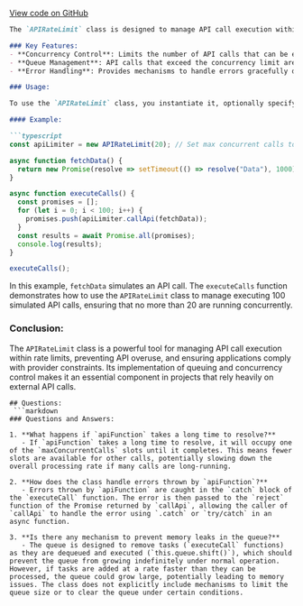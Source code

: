 [View code on GitHub](/blob/master/utils/APIRateLimit.ts)

```markdown
The `APIRateLimit` class is designed to manage API call execution within specified rate limits, ensuring that the number of concurrent API calls does not exceed a predefined maximum. This is particularly useful in scenarios where API providers impose rate limits, and exceeding these limits could result in throttling or temporary bans.

### Key Features:
- **Concurrency Control**: Limits the number of API calls that can be executed concurrently, with a default limit of 50 concurrent calls.
- **Queue Management**: API calls that exceed the concurrency limit are queued for later execution, ensuring no call is dropped or ignored.
- **Error Handling**: Provides mechanisms to handle errors gracefully during API call execution.

### Usage:

To use the `APIRateLimit` class, you instantiate it, optionally specifying the maximum number of concurrent calls. Then, you use the `callApi` method to execute your API calls. This method takes a function that returns a promise (the actual API call) and manages its execution based on the current load and the rate limit.

#### Example:

```typescript
const apiLimiter = new APIRateLimit(20); // Set max concurrent calls to 20

async function fetchData() {
  return new Promise(resolve => setTimeout(() => resolve("Data"), 1000));
}

async function executeCalls() {
  const promises = [];
  for (let i = 0; i < 100; i++) {
    promises.push(apiLimiter.callApi(fetchData));
  }
  const results = await Promise.all(promises);
  console.log(results);
}

executeCalls();
```

In this example, `fetchData` simulates an API call. The `executeCalls` function demonstrates how to use the `APIRateLimit` class to manage executing 100 simulated API calls, ensuring that no more than 20 are running concurrently.

### Conclusion:

The `APIRateLimit` class is a powerful tool for managing API call execution within rate limits, preventing API overuse, and ensuring applications comply with provider constraints. Its implementation of queuing and concurrency control makes it an essential component in projects that rely heavily on external API calls.
```
## Questions: 
 ```markdown
### Questions and Answers:

1. **What happens if `apiFunction` takes a long time to resolve?**
   - If `apiFunction` takes a long time to resolve, it will occupy one of the `maxConcurrentCalls` slots until it completes. This means fewer slots are available for other calls, potentially slowing down the overall processing rate if many calls are long-running.

2. **How does the class handle errors thrown by `apiFunction`?**
   - Errors thrown by `apiFunction` are caught in the `catch` block of the `executeCall` function. The error is then passed to the `reject` function of the Promise returned by `callApi`, allowing the caller of `callApi` to handle the error using `.catch` or `try/catch` in an async function.

3. **Is there any mechanism to prevent memory leaks in the queue?**
   - The queue is designed to remove tasks (`executeCall` functions) as they are dequeued and executed (`this.queue.shift()`), which should prevent the queue from growing indefinitely under normal operation. However, if tasks are added at a rate faster than they can be processed, the queue could grow large, potentially leading to memory issues. The class does not explicitly include mechanisms to limit the queue size or to clear the queue under certain conditions.
```